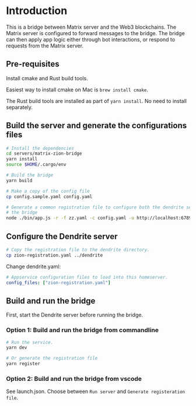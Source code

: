 # Introduction

This is a bridge between Matrix server and the Web3 blockchains. The Matrix
server is configured to forward messages to the bridge. The bridge can then apply
app logic either through bot interactions, or respond to requests from the Matrix
server.

## Pre-requisites

Install cmake and Rust build tools.

Easiest way to install cmake on Mac is `brew install cmake`.

The Rust build tools are installed as part of `yarn install`. No need to install separately.

## Build the server and generate the configurations files

```bash
# Install the dependencies
cd servers/matrix-zion-bridge
yarn install
source $HOME/.cargo/env

# Build the bridge
yarn build

# Make a copy of the config file
cp config.sample.yaml config.yaml

# Generate a common registration file to configure both the dendrite server and
# the bridge
node ./bin/app.js -r -f zz.yaml -c config.yaml -u http://localhost:6789
```

## Configure the Dendrite server

```bash
# Copy the registration file to the dendrite directory.
cp zion-registration.yaml ../dendrite
```

Change dendrite.yaml:

```yaml
# Appservice configuration files to load into this homeserver.
config_files: ["zion-registration.yaml"]
```

## Build and run the bridge

First, start the Dendrite server before running the bridge.

### Option 1: Build and run the bridge from commandline

```bash
# Run the service.
yarn dev

# Or generate the registration file
yarn register
```

### Option 2: Build and run the bridge from vscode

See launch.json. Choose between `Run server` and `Generate registeration file`.
